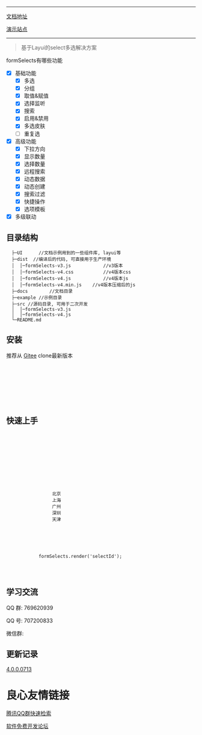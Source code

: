  
   
     
   
 

---

[文档地址](https://maplemei.gitee.io/formselects/docs/index.html)

[演示站点](http://sun.faysunshine.com/layui/formSelects-v4/example/example_v4.html)

---

> 基于Layui的select多选解决方案

formSelects有哪些功能
- [x] 基础功能
  - [x] 多选
  - [x] 分组
  - [x] 取值&赋值
  - [x] 选择监听
  - [x] 搜索
  - [x] 启用&禁用
  - [x] 多选皮肤
  - [ ] 重复选
- [x] 高级功能
  - [x] 下拉方向
  - [x] 显示数量
  - [x] 选择数量
  - [x] 远程搜索
  - [x] 动态数据
  - [x] 动态创建
  - [x] 搜索过滤
  - [x] 快捷操作
  - [x] 选项模板
- [x] 多级联动

## 目录结构

```
  ├─UI 		//文档示例用到的一些组件库, layui等
  ├─dist  //编译后的代码, 可直接用于生产环境
  │  │─formSelects-v3.js			//v3版本
  │  │─formSelects-v4.css			//v4版本css
  │  │─formSelects-v4.js			//v4版本js
  │  │─formSelects-v4.min.js	//v4版本压缩后的js
  ├─docs 		//文档目录
  ├─example //示例目录
  ├─src //源码目录, 可用于二次开发
  │  │─formSelects-v3.js
  │  │─formSelects-v4.js
  └─README.md
```

## 安装

推荐从
[Gitee](https://gitee.com/maplemei/formSelects)
clone最新版本

```html
 
 

 
  
 
  

```

 
## 快速上手

```
 
 
	 
		 
		  
		 
		 
	 
	 
		 
			 
			     北京 
			     上海 
			     广州 
			     深圳 
			     天津 
			 
		 
		
		  
		  
		 
			formSelects.render('selectId');
		 
	 
 
```

## 学习交流

QQ 群: 769620939

QQ 号: 707200833

微信群: 

 
   
     
   
 

## 更新记录

[4.0.0.0713](https://maplemei.gitee.io/formselects/docs/index.html#/module2/log)


 # 良心友情链接

[腾讯QQ群快速检索](http://u.720life.cn/s/8cf73f7c)

[软件免费开发论坛](http://u.720life.cn/s/bbb01dc0)
